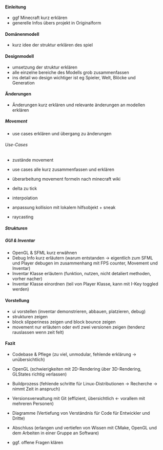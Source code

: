 #### Einleitung

- ggf Minecraft kurz erklären
- generelle Infos übers projekt in Originalform


#### Domänenmodell

- kurz idee der struktur erklären des spiel

#### Designmodell

- umsetzung der struktur erklären
- alle einzelne bereiche des Modells grob zusammenfassen
- ins detail wo design wichtiger ist eg Spieler, Welt, Blöcke und Generation

#### Änderungen

- Änderungen kurz erklären und relevante änderungen an modellen erklären

##### Movement

- use cases erklären und übergang zu änderungen
###### Use-Cases
- zustände movement
- use cases alle kurz zusammenfassen und erklären

- überarbeitung movement formeln nach minecraft wiki
- delta zu tick
- interpolation
- anpassung kollision mit lokalem hilfsobjekt + sneak
- raycasting

##### Strukturen

##### GUI & Inventar

- OpenGL & SFML kurz erwähnen
- Debug Info kurz erläutern (warum entstanden -> eigentlich zum SFML und Player debugen im zusammenhang mit FPS counter, Movement und Inventar)
- Inventar Klasse erläutern (funktion, nutzen, nicht detaliert methoden, vorher nacher)
- Inventar Klasse einordnen (teil von Player Klasse, kann mit I-Key toggled werden)

#### Vorstellung

- ui vorstellen (inventar demonstrieren, abbauen, platzieren, debug)
- strukturen zeigen
- block slipperiness zeigen und block bounce zeigen
- movement nur erläutern oder evtl zwei versionen zeigen (tendenz rauslassen wenn zeit felt)

#### Fazit

- Codebase & Pflege (zu viel, unmodular, fehlende erklärung -> unübersichtlich)
- OpenGL (schwierigkeiten mit 2D-Rendering über 3D-Rendering, GLStates richtig verlassen)
- Buildprozess (fehlende schritte für Linux-Distributionen -> Recherche -> nimmt Zeit in anspruch)
- Versionsverwaltung mit Git (effizient, übersichtlich <- vorallem mit mehreren Personen)
- Diagramme (Vertiefung von Verständnis für Code für Entwickler und Dritte)

- Abschluss (erlangen und vertiefen von Wissen mit CMake, OpenGL und dem Arbeiten in einer Gruppe an Software) 
- ggf. offene Fragen klären